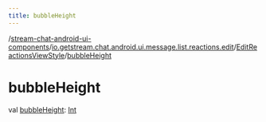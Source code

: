 ```yaml
---
title: bubbleHeight
---
```

/[stream-chat-android-ui-components](../../index.md)/[io.getstream.chat.android.ui.message.list.reactions.edit](../index.md)/[EditReactionsViewStyle](index.md)/[bubbleHeight](bubbleHeight.md)  
  
  
  
# bubbleHeight  
val [bubbleHeight](bubbleHeight.md): [Int](https://kotlinlang.org/api/latest/jvm/stdlib/kotlin/-int/index.html)
